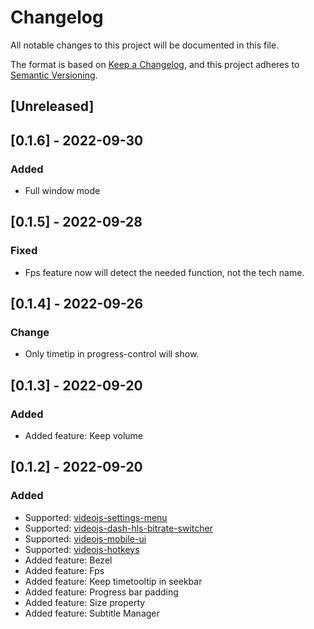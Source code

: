 # Changelog
All notable changes to this project will be documented in this file.

The format is based on [Keep a Changelog](https://keepachangelog.com/en/1.0.0/),
and this project adheres to [Semantic Versioning](https://semver.org/spec/v2.0.0.html).

## [Unreleased]

## [0.1.6] - 2022-09-30

### Added
- Full window mode

## [0.1.5] - 2022-09-28

### Fixed
- Fps feature now will detect the needed function, not the tech name.

## [0.1.4] - 2022-09-26

### Change
- Only timetip in progress-control will show.

## [0.1.3] - 2022-09-20

### Added
- Added feature: Keep volume

## [0.1.2] - 2022-09-20

### Added
- Supported: [videojs-settings-menu](https://github.com/samueleastdev/videojs-setting-menu)
- Supported: [videojs-dash-hls-bitrate-switcher](https://github.com/samueleastdev/videojs-dash-hls-bitrate-switcher)
- Supported: [videojs-mobile-ui](https://github.com/mister-ben/videojs-mobile-ui)
- Supported: [videojs-hotkeys](https://github.com/ctd1500/videojs-hotkeys)
- Added feature: Bezel
- Added feature: Fps
- Added feature: Keep timetooltip in seekbar
- Added feature: Progress bar padding
- Added feature: Size property
- Added feature: Subtitle Manager
